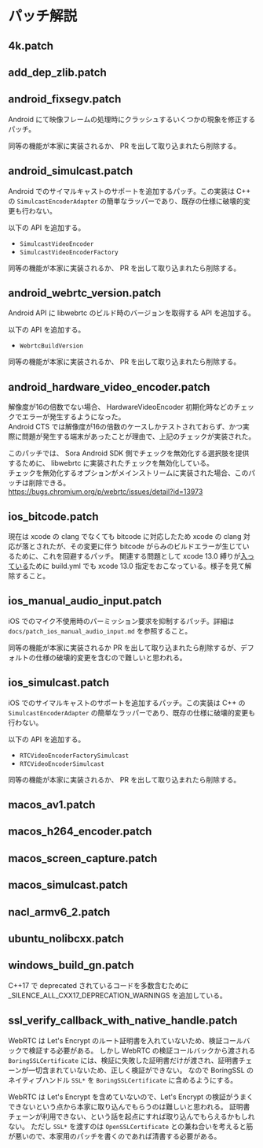 # パッチ解説

## 4k.patch


## add_dep_zlib.patch


## android_fixsegv.patch

Android にて映像フレームの処理時にクラッシュするいくつかの現象を修正するパッチ。

同等の機能が本家に実装されるか、 PR を出して取り込まれたら削除する。

## android_simulcast.patch

Android でのサイマルキャストのサポートを追加するパッチ。この実装は C++ の `SimulcastEncoderAdapter` の簡単なラッパーであり、既存の仕様に破壊的変更も行わない。

以下の API を追加する。

- `SimulcastVideoEncoder`
- `SimulcastVideoEncoderFactory`

同等の機能が本家に実装されるか、 PR を出して取り込まれたら削除する。

## android_webrtc_version.patch

Android API に libwebrtc のビルド時のバージョンを取得する API を追加する。

以下の API を追加する。

- `WebrtcBuildVersion`

同等の機能が本家に実装されるか、 PR を出して取り込まれたら削除する。

## android_hardware_video_encoder.patch

解像度が16の倍数でない場合、 HardwareVideoEncoder 初期化時などのチェックでエラーが発生するようになった。  
Android CTS では解像度が16の倍数のケースしかテストされておらず、かつ実際に問題が発生する端末があったことが理由で、上記のチェックが実装された。

このパッチでは、 Sora Android SDK 側でチェックを無効化する選択肢を提供するために、 libwebrtc に実装されたチェックを無効化している。  
チェックを無効化するオプションがメインストリームに実装された場合、このパッチは削除できる。  
https://bugs.chromium.org/p/webrtc/issues/detail?id=13973

## ios_bitcode.patch

現在は xcode の clang でなくても bitcode に対応したため xcode の clang 対応が落とされたが、その変更に伴う bitcode がらみのビルドエラーが生じているために、これを回避するパッチ。
関連する問題として xcode 13.0 縛りが[入っている](https://source.chromium.org/chromium/chromium/src/+/main:build/config/ios/BUILD.gn;l=130)ために build.yml でも xcode 13.0 指定をおこなっている。様子を見て解除すること。

## ios_manual_audio_input.patch

iOS でのマイク不使用時のパーミッション要求を抑制するパッチ。詳細は `docs/patch_ios_manual_audio_input.md` を参照すること。

同等の機能が本家に実装されるか PR を出して取り込まれたら削除するが、デフォルトの仕様の破壊的変更を含むので難しいと思われる。

## ios_simulcast.patch

iOS でのサイマルキャストのサポートを追加するパッチ。この実装は C++ の `SimulcastEncoderAdapter` の簡単なラッパーであり、既存の仕様に破壊的変更も行わない。

以下の API を追加する。

- `RTCVideoEncoderFactorySimulcast`
- `RTCVideoEncoderSimulcast`

同等の機能が本家に実装されるか、 PR を出して取り込まれたら削除する。

## macos_av1.patch


## macos_h264_encoder.patch


## macos_screen_capture.patch


## macos_simulcast.patch


## nacl_armv6_2.patch


## ubuntu_nolibcxx.patch


## windows_build_gn.patch

C++17 で deprecated されているコードを多数含むために _SILENCE_ALL_CXX17_DEPRECATION_WARNINGS を追加している。

## ssl_verify_callback_with_native_handle.patch

WebRTC は Let's Encrypt のルート証明書を入れていないため、検証コールバックで検証する必要がある。
しかし WebRTC の検証コールバックから渡される `BoringSSLCertificate` には、検証に失敗した証明書だけが渡され、証明書チェーンが一切含まれていないため、正しく検証ができない。
なので BoringSSL のネイティブハンドル `SSL*` を `BoringSSLCertificate` に含めるようにする。

WebRTC は Let's Encrypt を含めていないので、Let's Encrypt の検証がうまくできないという点から本家に取り込んでもらうのは難しいと思われる。
証明書チェーンが利用できない、という話を起点にすれば取り込んでもらえるかもしれない。
ただし `SSL*` を渡すのは `OpenSSLCertificate` との兼ね合いを考えると筋が悪いので、本家用のパッチを書くのであれば清書する必要がある。
